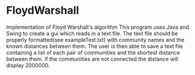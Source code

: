 # FloydWarshall
 Implementation of Floyd Warshall's algorithm 
 This program uses Java and Swing to create a gui which reads in a text file.
 The text file should be properly formatted(see exampleTest.txt) with community names
 and the known distances between them.  The user is then able to save a text file 
 containing a list of each pair of communities and the shortest distance between them.
 If the communities are not connected the distance will display 2000000.

